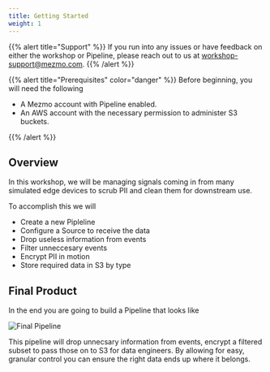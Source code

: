 ```yaml
---
title: Getting Started
weight: 1
---
```


{{% alert title="Support" %}} If you run into any issues or have feedback on either the workshop or Pipeline, please reach out to us at [workshop-support@mezmo.com](mailto:workshop-support@mezmo.com). {{% /alert %}}

{{% alert title="Prerequisites" color="danger" %}}
Before beginning, you will need the following

* A Mezmo account with Pipeline enabled.
* An AWS account with the necessary permission to administer S3 buckets.

{{% /alert %}}

## Overview

In this workshop, we will be managing signals coming in from many simulated edge devices to scrub PII and clean them for downstream use.

To accomplish this we will

* Create a new Pipleline
* Configure a Source to receive the data
* Drop useless information from events
* Filter unneccesary events
* Encrypt PII in motion
* Store required data in S3 by type

## Final Product

In the end you are going to build a Pipeline that looks like

![Final Pipeline](../../images/pipeline_final.png)

This pipeline will drop unnecsary information from events, encrypt a filtered subset to pass those on to S3 for data engineers.  By allowing for easy, granular control you can ensure the right data ends up where it belongs.

